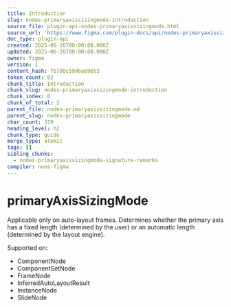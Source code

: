 ```yaml
---
title: Introduction
slug: nodes-primaryaxissizingmode-introduction
source_file: plugin-api-nodes-primaryaxissizingmode.html
source_url: 'https://www.figma.com/plugin-docs/api/nodes-primaryaxissizingmode/'
doc_type: plugin-api
created: 2025-06-26T00:00:00.000Z
updated: 2025-06-26T00:00:00.000Z
owner: figma
version: 1
content_hash: fb780c599ba69653
token_count: 92
chunk_title: Introduction
chunk_slug: nodes-primaryaxissizingmode-introduction
chunk_index: 0
chunk_of_total: 2
parent_file: nodes-primaryaxissizingmode.md
parent_slug: nodes-primaryaxissizingmode
char_count: 319
heading_level: h2
chunk_type: guide
merge_type: atomic
tags: []
sibling_chunks:
  - nodes-primaryaxissizingmode-signature-remarks
compiler: noos-figma
---
```


# primaryAxisSizingMode

Applicable only on auto-layout frames. Determines whether the primary axis has a fixed length (determined by the user) or an automatic length (determined by the layout engine).

 Supported on:

- ComponentNode
- ComponentSetNode
- FrameNode
- InferredAutoLayoutResult
- InstanceNode
- SlideNode
